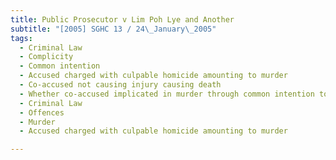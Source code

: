 ```yaml
---
title: Public Prosecutor v Lim Poh Lye and Another
subtitle: "[2005] SGHC 13 / 24\_January\_2005"
tags:
  - Criminal Law
  - Complicity
  - Common intention
  - Accused charged with culpable homicide amounting to murder
  - Co-accused not causing injury causing death
  - Whether co-accused implicated in murder through common intention to kill
  - Criminal Law
  - Offences
  - Murder
  - Accused charged with culpable homicide amounting to murder

---
```


